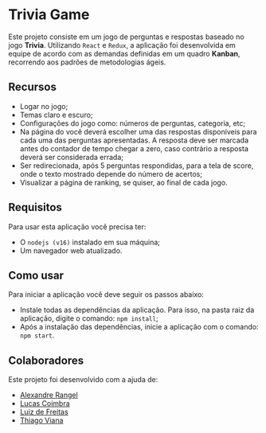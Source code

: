 # Trivia Game

Este projeto consiste em um jogo de perguntas e respostas baseado no jogo **Trivia**. Utilizando `React` e `Redux`, a aplicação foi desenvolvida em equipe de acordo com as demandas definidas em um quadro **Kanban**, recorrendo aos padrões de metodologias ágeis.

## Recursos

- Logar no jogo;
- Temas claro e escuro;
- Configurações do jogo como: números de perguntas, categoria, etc;
- Na página do  você deverá escolher uma das respostas disponíveis para cada uma das perguntas apresentadas. A resposta deve ser marcada antes do contador de tempo chegar a zero, caso contrário a resposta deverá ser considerada errada;
- Ser redirecionada, após 5 perguntas respondidas, para a tela de score, onde o texto mostrado depende do número de acertos;
- Visualizar a página de ranking, se quiser, ao final de cada jogo.

## Requisitos

Para usar esta aplicação você precisa ter:

- O `nodejs (v16)` instalado em sua máquina;
- Um navegador web atualizado.

## Como usar

Para iniciar a aplicação você deve seguir os passos abaixo:

- Instale todas as dependências da aplicação. Para isso, na pasta raiz da aplicação, digite o comando: `npm install`;
- Após a instalação das dependências, inicie a aplicação com o comando: `npm start`.

## Colaboradores

Este projeto foi desenvolvido com a ajuda de:

- [Alexandre Rangel](https://github.com/AlexandreR4ngel)
- [Lucas Coimbra](https://github.com/Lucas-Coimbra)
- [Luiz de Freitas](https://github.com/luizdefreitas10)
- [Thiago Viana](https://github.com/thiagorvianas)
